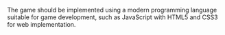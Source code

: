 The game should be implemented using a modern programming language suitable for game development,
such as JavaScript with HTML5 and CSS3 for web implementation.
